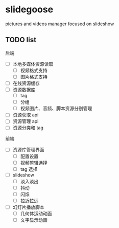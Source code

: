# slidegoose

pictures and videos manager focused on slideshow

## TODO list

后端

- [ ] 本地多媒体资源读取
  - [ ] 视频格式支持
  - [ ] 图片格式支持
- [ ] 在线资源缓存
- [ ] 资源数据库
  - [ ] tag
  - [ ] 分组
  - [ ] 视频图片、音频、脚本资源分别管理
- [ ] 资源获取 api
- [ ] 资源管理 api
- [ ] 资源分类和 tag

前端

- [ ] 资源库管理界面
  - [ ] 配置设置
  - [ ] 视频剪辑选择
  - [ ] tag 选择
- [ ] slideshow
  - [ ] 淡入淡出
  - [ ] 抖动
  - [ ] 闪烁
  - [ ] 拉近拉远
- [ ] 幻灯片播放脚本
  - [ ] 几何体运动动画
  - [ ] 文字显示动画

